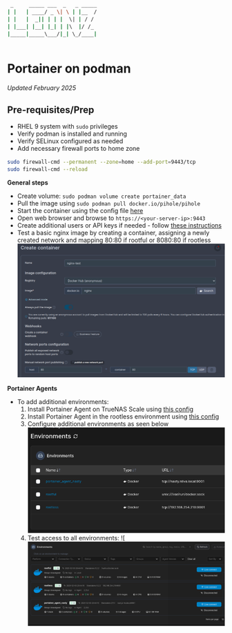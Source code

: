```bash
 _     _____ ___  _   _ _____
| |   | ____/ _ \| \ | |__  /
| |   |  _|| | | |  \| | / / 
| |___| |__| |_| | |\  |/ /_ 
|_____|_____\___/|_| \_/____|
                             
```
# Portainer on podman
_Updated February 2025_

## Pre-requisites/Prep
- RHEL 9 system with `sudo` privileges
- Verify podman is installed and running
- Verify SELinux configured as needed
- Add necessary firewall ports to home zone
```bash
sudo firewall-cmd --permanent --zone=home --add-port=9443/tcp
sudo firewall-cmd --reload
```
**General steps**
- Create volume: `sudo podman volume create portainer_data`
- Pull the image using `sudo podman pull docker.io/pihole/pihole`
- Start the container using the config file [here](https://github.com/leonzwrx/homelab-wiki/podman_configs/portainer.txt)
- Open web browser and browse to `https://<your-server-ip>:9443`
- Create additional users or API keys if needed -  follow [these instructions](https://docs.portainer.io/api/access)
- Test a basic nginx image by creating a container, assigning a newly created network and mapping 80:80 if rootful or 8080:80 if rootless
![IMAGE](./assets/portainer_test.png?raw=true)

**Portainer Agents**
- To add additional environments:
     1. Install Portainer Agent on TrueNAS Scale using  [this config](https://github.com/leonzwrx/homelab-wiki/blob/main/podman_configs/portainer_agent_truenas_docker.txt)
     2. Install Portainer Agent in the rootless environment using [this config](https://github.com/leonzwrx/homelab-wiki/blob/main/podman_configs/portainer_agenttxt)
     3. Configure additional environments as seen below
     ![portainer_environments2.png](./assets/portainer_environments2.png)
     4. Test access to all environments:
     ![![portainer_environments.png](./assets/portainer_environments.png)
  
        